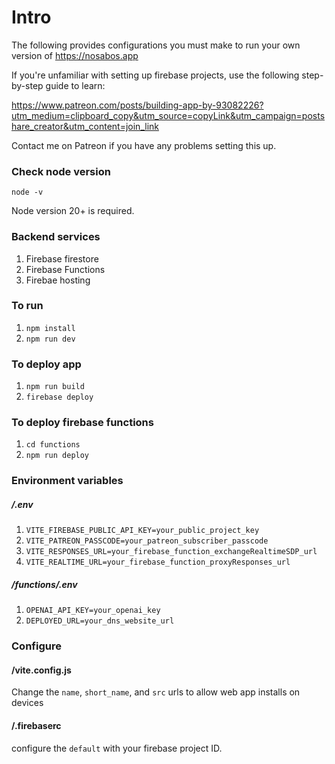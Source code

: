 # Intro

The following provides configurations you must make to run your own version of https://nosabos.app

If you're unfamiliar with setting up firebase projects, use the following step-by-step guide to learn:

https://www.patreon.com/posts/building-app-by-93082226?utm_medium=clipboard_copy&utm_source=copyLink&utm_campaign=postshare_creator&utm_content=join_link

Contact me on Patreon if you have any problems setting this up.

### Check node version

`node -v`

Node version 20+ is required.

### Backend services

1. Firebase firestore
2. Firebase Functions
3. Firebae hosting

### To run

1. `npm install`
2. `npm run dev`

### To deploy app

1. `npm run build`
2. `firebase deploy`

### To deploy firebase functions

1. `cd functions`
2. `npm run deploy`

### Environment variables

##### /.env

1. `VITE_FIREBASE_PUBLIC_API_KEY=your_public_project_key`
2. `VITE_PATREON_PASSCODE=your_patreon_subscriber_passcode`
3. `VITE_RESPONSES_URL=your_firebase_function_exchangeRealtimeSDP_url`
4. `VITE_REALTIME_URL=your_firebase_function_proxyResponses_url`

##### /functions/.env

1. `OPENAI_API_KEY=your_openai_key`
2. `DEPLOYED_URL=your_dns_website_url`

### Configure

#### /vite.config.js

Change the `name`, `short_name`, and `src` urls to allow web app installs on devices

#### /.firebaserc

configure the `default` with your firebase project ID.
